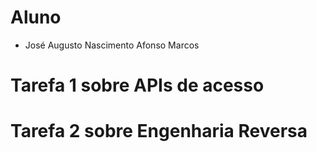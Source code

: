 # Aluno

* José Augusto Nascimento Afonso Marcos

# Tarefa 1 sobre APIs de acesso

# Tarefa 2 sobre Engenharia Reversa

